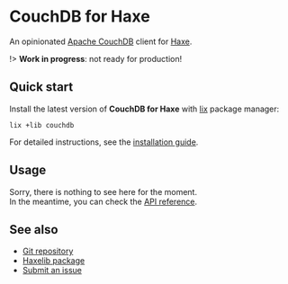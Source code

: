 # CouchDB for Haxe
An opinionated [Apache CouchDB](https://couchdb.apache.org) client for [Haxe](https://haxe.org).

!> **Work in progress**: not ready for production!

## Quick start
Install the latest version of **CouchDB for Haxe** with [lix](https://github.com/lix-pm/lix.client) package manager:

```shell
lix +lib couchdb
```

For detailed instructions, see the [installation guide](installation.md).

## Usage
Sorry, there is nothing to see here for the moment.  
In the meantime, you can check the [API reference](api/).

## See also
- [Git repository](https://github.com/cedx/couchdb.hx)
- [Haxelib package](https://lib.haxe.org/p/couchdb)
- [Submit an issue](https://github.com/cedx/couchdb.hx/issues)
